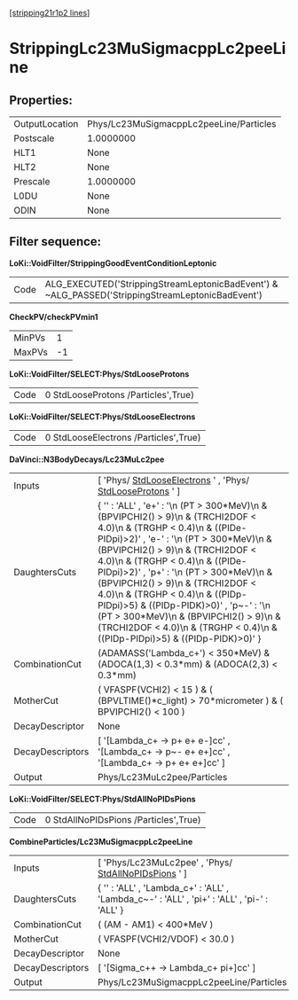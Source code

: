 [[stripping21r1p2 lines]](./stripping21r1p2-index)

# StrippingLc23MuSigmacppLc2peeLine

## Properties:

|                |                                         |
|----------------|-----------------------------------------|
| OutputLocation | Phys/Lc23MuSigmacppLc2peeLine/Particles |
| Postscale      | 1.0000000                               |
| HLT1           | None                                    |
| HLT2           | None                                    |
| Prescale       | 1.0000000                               |
| L0DU           | None                                    |
| ODIN           | None                                    |

## Filter sequence:

**LoKi::VoidFilter/StrippingGoodEventConditionLeptonic**

|      |                                                                                                   |
|------|---------------------------------------------------------------------------------------------------|
| Code | ALG_EXECUTED('StrippingStreamLeptonicBadEvent') & \~ALG_PASSED('StrippingStreamLeptonicBadEvent') |

**CheckPV/checkPVmin1**

|        |     |
|--------|-----|
| MinPVs | 1   |
| MaxPVs | -1  |

**LoKi::VoidFilter/SELECT:Phys/StdLooseProtons**

|      |                                     |
|------|-------------------------------------|
| Code | 0 StdLooseProtons /Particles',True) |

**LoKi::VoidFilter/SELECT:Phys/StdLooseElectrons**

|      |                                       |
|------|---------------------------------------|
| Code | 0 StdLooseElectrons /Particles',True) |

**DaVinci::N3BodyDecays/Lc23MuLc2pee**

|                  |                                                                                                                                                                                                                                                                                                                                                                                                                                                                                                                                                |
|------------------|------------------------------------------------------------------------------------------------------------------------------------------------------------------------------------------------------------------------------------------------------------------------------------------------------------------------------------------------------------------------------------------------------------------------------------------------------------------------------------------------------------------------------------------------|
| Inputs           | [ 'Phys/ [StdLooseElectrons](./stripping21r1p2-stdlooseelectrons) ' , 'Phys/ [StdLooseProtons](./stripping21r1p2-stdlooseprotons) ' ]                                                                                                                                                                                                                                                                                                                                                                                                        |
| DaughtersCuts    | { '' : 'ALL' , 'e+' : '\n (PT \> 300\*MeV)\n & (BPVIPCHI2() \> 9)\n & (TRCHI2DOF \< 4.0)\n & (TRGHP \< 0.4)\n & ((PIDe-PIDpi)\>2)' , 'e-' : '\n (PT \> 300\*MeV)\n & (BPVIPCHI2() \> 9)\n & (TRCHI2DOF \< 4.0)\n & (TRGHP \< 0.4)\n & ((PIDe-PIDpi)\>2)' , 'p+' : '\n (PT \> 300\*MeV)\n & (BPVIPCHI2() \> 9)\n & (TRCHI2DOF \< 4.0)\n & (TRGHP \< 0.4)\n & ((PIDp-PIDpi)\>5) & ((PIDp-PIDK)\>0)' , 'p\~-' : '\n (PT \> 300\*MeV)\n & (BPVIPCHI2() \> 9)\n & (TRCHI2DOF \< 4.0)\n & (TRGHP \< 0.4)\n & ((PIDp-PIDpi)\>5) & ((PIDp-PIDK)\>0)' } |
| CombinationCut   | (ADAMASS('Lambda_c+') \< 350\*MeV) & (ADOCA(1,3) \< 0.3\*mm) & (ADOCA(2,3) \< 0.3\*mm)                                                                                                                                                                                                                                                                                                                                                                                                                                                         |
| MotherCut        | ( VFASPF(VCHI2) \< 15 ) & ( (BPVLTIME()\*c_light) \> 70\*micrometer ) & ( BPVIPCHI2() \< 100 )                                                                                                                                                                                                                                                                                                                                                                                                                                                 |
| DecayDescriptor  | None                                                                                                                                                                                                                                                                                                                                                                                                                                                                                                                                           |
| DecayDescriptors | [ '[Lambda_c+ -\> p+ e+ e-]cc' , '[Lambda_c+ -\> p\~- e+ e+]cc' , '[Lambda_c+ -\> p+ e+ e+]cc' ]                                                                                                                                                                                                                                                                                                                                                                                                                                       |
| Output           | Phys/Lc23MuLc2pee/Particles                                                                                                                                                                                                                                                                                                                                                                                                                                                                                                                    |

**LoKi::VoidFilter/SELECT:Phys/StdAllNoPIDsPions**

|      |                                       |
|------|---------------------------------------|
| Code | 0 StdAllNoPIDsPions /Particles',True) |

**CombineParticles/Lc23MuSigmacppLc2peeLine**

|                  |                                                                                               |
|------------------|-----------------------------------------------------------------------------------------------|
| Inputs           | [ 'Phys/Lc23MuLc2pee' , 'Phys/ [StdAllNoPIDsPions](./stripping21r1p2-stdallnopidspions) ' ] |
| DaughtersCuts    | { '' : 'ALL' , 'Lambda_c+' : 'ALL' , 'Lambda_c\~-' : 'ALL' , 'pi+' : 'ALL' , 'pi-' : 'ALL' }  |
| CombinationCut   | ( (AM - AM1) \< 400\*MeV )                                                                    |
| MotherCut        | ( VFASPF(VCHI2/VDOF) \< 30.0 )                                                                |
| DecayDescriptor  | None                                                                                          |
| DecayDescriptors | [ '[Sigma_c++ -\> Lambda_c+ pi+]cc' ]                                                     |
| Output           | Phys/Lc23MuSigmacppLc2peeLine/Particles                                                       |
